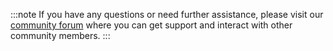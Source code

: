:::note
If you have any questions or need further assistance, please visit our [community forum](https://support.teradata.com/community) where you can get support and interact with other community members.
:::
